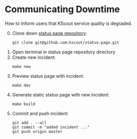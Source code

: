 # Communicating Downtime
How to inform users that KScout service quality is degraded.

0. Clone down [status page repository](https://github.com/kscout/status-page):
   ```
   git clone git@github.com:kscout/status-page.git
   ```
1. Open terminal in status page repository directory
2. Create new incident:
   ```
   make new
   ```
3. Preview status page with incident:
   ```
   make dev
   ```
4. Generate static status page with new incident:
   ```
   make build
   ```
5. Commit and push incident:
   ```
   git add . --all
   git commit -m "added incident ..."
   git push origin master
   ```
